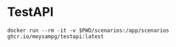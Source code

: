 TestAPI
=======

```shell
docker run --rm -it -v $PWD/scenarios:/app/scenarios ghcr.io/meysampg/testapi:latest
```
